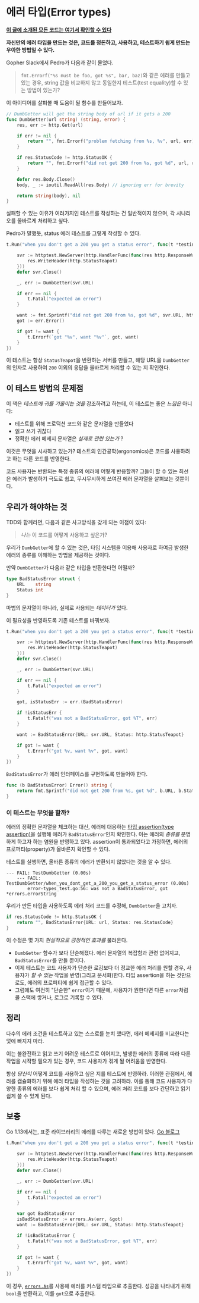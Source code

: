 # 에러 타입(Error types)

**[이 글에 소개된 모든 코드는 여기서 확인할 수 있다](https://github.com/MiryangJung/learn-go-with-tests-ko/tree/master/q-and-a/error-types)**

**자신만의 에러 타입을 만드는 것은, 코드를 정돈하고, 사용하고, 테스트하기 쉽게 만드는 우아한 방법일 수 있다.**

Gopher Slack에서 Pedro가 다음과 같이 물었다.

> `fmt.Errorf("%s must be foo, got %s", bar, baz)`와 같은 에러를 만들고 있는 경우, string 값을 비교하지 않고 동일한지 테스트(test equality)할 수 있는 방법이 있는가?

이 아이디어를 살펴볼 때 도움이 될 함수를 만들어보자.

```go
// DumbGetter will get the string body of url if it gets a 200
func DumbGetter(url string) (string, error) {
	res, err := http.Get(url)

	if err != nil {
		return "", fmt.Errorf("problem fetching from %s, %v", url, err)
	}

	if res.StatusCode != http.StatusOK {
		return "", fmt.Errorf("did not get 200 from %s, got %d", url, res.StatusCode)
	}

	defer res.Body.Close()
	body, _ := ioutil.ReadAll(res.Body) // ignoring err for brevity

	return string(body), nil
}
```

실패할 수 있는 이유가 여러가지인 테스트를 작성하는 건 일반적이지 않으며, 각 시나리오를 올바르게 처리하고 싶다.

Pedro가 말했듯, status 에러 테스트를 그렇게 작성할 수 있다.

```go
t.Run("when you don't get a 200 you get a status error", func(t *testing.T) {

	svr := httptest.NewServer(http.HandlerFunc(func(res http.ResponseWriter, req *http.Request) {
		res.WriteHeader(http.StatusTeapot)
	}))
	defer svr.Close()

	_, err := DumbGetter(svr.URL)

	if err == nil {
		t.Fatal("expected an error")
	}

	want := fmt.Sprintf("did not get 200 from %s, got %d", svr.URL, http.StatusTeapot)
	got := err.Error()

	if got != want {
		t.Errorf(`got "%v", want "%v"`, got, want)
	}
})
```

이 테스트는 항상 `StatusTeapot`을 반환하는 서버를 만들고, 해당 URL을 `DumbGetter`의 인자로 사용하여 `200` 이외의 응답을 올바르게 처리할 수 있는 지 확인한다.

## 이 테스트 방법의 문제점

이 책은 *테스트에 귀를 기울이는 것을* 강조하려고 하는데, 이 테스트는 좋은 *느낌은* 아니다:

- 테스트를 위해 프로덕션 코드와 같은 문자열을 만들었다
- 읽고 쓰기 귀찮다
- 정확한 에러 메세지 문자열은 *실제로 관련 있는가* ?

이것은 무엇을 시사하고 있는가? 테스트의 인간공학(ergonomics)은 코드를 사용하려고 하는 다른 코드를 반영한다.

코드 사용자는 반환되는 특정 종류의 에러에 어떻게 반응할까? 그들이 할 수 있는 최선은 에러가 발생하기 극도로 쉽고, 무시무시하게 쓰여진 에러 문자열을 살펴보는 것뿐이다.

## 우리가 해야하는 것

TDD와 함께라면, 다음과 같은 사고방식을 갖게 되는 이점이 있다:

> *나는* 이 코드를 어떻게 사용하고 싶은가?

우리가 `DumbGetter`에 할 수 있는 것은, 타입 시스템을 이용해 사용자로 하여금 발생한 에러의 종류를 이해하는 방법을 제공하는 것이다.

만약 `DumbGetter`가 다음과 같은 타입을 반환한다면 어떨까?

```go
type BadStatusError struct {
	URL    string
	Status int
}
```

마법의 문자열이 아니라, 실제로 사용되는 *데이터가* 있다.

이 필요성을 반영하도록 기존 테스트를 바꿔보자.

```go
t.Run("when you don't get a 200 you get a status error", func(t *testing.T) {

	svr := httptest.NewServer(http.HandlerFunc(func(res http.ResponseWriter, req *http.Request) {
		res.WriteHeader(http.StatusTeapot)
	}))
	defer svr.Close()

	_, err := DumbGetter(svr.URL)

	if err == nil {
		t.Fatal("expected an error")
	}

	got, isStatusErr := err.(BadStatusError)

	if !isStatusErr {
		t.Fatalf("was not a BadStatusError, got %T", err)
	}

	want := BadStatusError{URL: svr.URL, Status: http.StatusTeapot}

	if got != want {
		t.Errorf("got %v, want %v", got, want)
	}
})
```

`BadStatusError`가 에러 인터페이스를 구현하도록 만들어야 한다.

```go
func (b BadStatusError) Error() string {
    return fmt.Sprintf("did not get 200 from %s, got %d", b.URL, b.Status)
}
```

### 이 테스트는 무엇을 할까?

에러의 정확한 문자열을 체크하는 대신, 에러에 대응하는 [타입 assertion(type assertion)](https://tour.golang.org/methods/15)을 실행해 에러가 `BadStatusError`인지 확인한다. 이는 에러의 *종류를* 분명하게 하고자 하는 염원을 반영하고 있다. assertion이 통과되었다고 가정하면, 에러의 프로퍼티(property)가 올바른지 확인할 수 있다.

테스트를 실행하면, 올바른 종류의 에러가 반환되지 않았다는 것을 알 수 있다.

```
--- FAIL: TestDumbGetter (0.00s)
    --- FAIL: TestDumbGetter/when_you_dont_get_a_200_you_get_a_status_error (0.00s)
    	error-types_test.go:56: was not a BadStatusError, got *errors.errorString
```

우리가 만든 타입을 사용하도록 에러 처리 코드를 수정해, `DumbGetter`을 고치자.

```go
if res.StatusCode != http.StatusOK {
    return "", BadStatusError{URL: url, Status: res.StatusCode}
}
```

이 수정은 몇 가지 *현실적으로 긍정적인 효과를* 불러온다.

- `DumbGetter` 함수가 보다 단순해졌다. 에러 문자열의 복잡함과 관련 없어지고, `BadStatusError`를 만들 뿐이다.
- 이제 테스트는 코드 사용자가 단순한 로깅보다 더 정교한 에러 처리를 원할 경우, 사용자가 *할 수 있는* 작업을 반영(그리고 문서화)한다. 타입 assertion을 하는 것만으로도, 에러의 프로퍼티에 쉽게 접근할 수 있다.
- 그럼에도 여전히 "단순한" `error`이기 때문에, 사용자가 원한다면 다른 `error`처럼 콜 스택에 쌓거나, 로그로 기록할 수 있다.

## 정리

다수의 에러 조건을 테스트하고 있는 스스로를 눈치 챘다면, 에러 메세지를 비교한다는 덫에 빠지지 마라.

이는 불완전하고 읽고 쓰기 어려운 테스트로 이어지고, 발생한 에러의 종류에 따라 다른 작업을 시작할 필요가 있는 경우, 코드 사용자가 겪게 될 어려움을 반영한다.

항상 *당신이* 어떻게 코드를 사용하고 싶은 지를 테스트에 반영하라. 이러한 관점에서, 에러를 캡슐화하기 위해 에러 타입을 작성하는 것을 고려하라. 이를 통해 코드 사용자가 다양한 종류의 에러를 보다 쉽게 처리 할 수 있으며, 에러 처리 코드를 보다 간단하고 읽기 쉽게 쓸 수 있게 된다.

## 보충

Go 1.13에서는, 표준 라이브러리의 에러를 다루는 새로운 방법이 있다. [Go 블로그](https://blog.golang.org/go1.13-errors)

```go
t.Run("when you don't get a 200 you get a status error", func(t *testing.T) {

    svr := httptest.NewServer(http.HandlerFunc(func(res http.ResponseWriter, req *http.Request) {
        res.WriteHeader(http.StatusTeapot)
    }))
    defer svr.Close()

    _, err := DumbGetter(svr.URL)

    if err == nil {
        t.Fatal("expected an error")
    }

    var got BadStatusError
    isBadStatusError := errors.As(err, &got)
    want := BadStatusError{URL: svr.URL, Status: http.StatusTeapot}

    if !isBadStatusError {
        t.Fatalf("was not a BadStatusError, got %T", err)
    }

    if got != want {
        t.Errorf("got %v, want %v", got, want)
    }
})
```

이 경우, [`errors.As`](https://golang.org/pkg/errors/#example_As)를 사용해 에러를 커스텀 타입으로 추출한다. 성공을 나타내기 위해 `bool`을 반환하고, 이를 `got`으로 추출한다.

